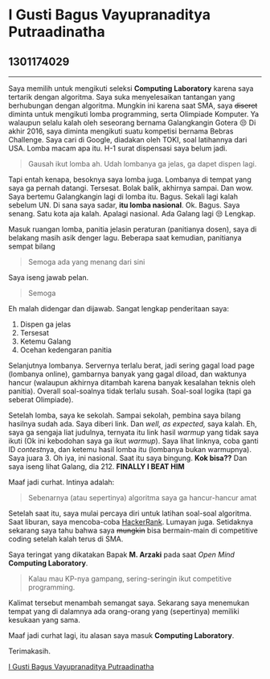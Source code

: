 # I Gusti Bagus Vayupranaditya Putraadinatha
## 1301174029
---
Saya memilih untuk mengikuti seleksi **Computing Laboratory** karena saya tertarik dengan algoritma. Saya suka menyelesaikan tantangan yang berhubungan dengan algoritma. Mungkin ini karena saat SMA, saya ~~diseret~~ diminta untuk mengikuti lomba programming, serta Olimpiade Komputer. Ya walaupun selalu kalah oleh seseorang bernama Galangkangin Gotera :unamused: 
Di akhir 2016, saya diminta mengikuti suatu kompetisi bernama Bebras Challenge. Saya cari di Google, diadakan oleh TOKI, soal latihannya dari USA. Lomba macam apa itu. H-1 surat dispensasi saya belum jadi.
>Gausah ikut lomba ah. Udah lombanya ga jelas, ga dapet dispen lagi.

Tapi entah kenapa, besoknya saya lomba juga. Lombanya di tempat yang saya ga pernah datangi. Tersesat. Bolak balik, akhirnya sampai. Dan wow. Saya bertemu Galangkangin lagi di lomba itu. Bagus. Sekali lagi kalah sebelum UN. Di sana saya sadar, **itu lomba nasional**. Ok. Bagus. Saya senang. Satu kota aja kalah. Apalagi nasional. Ada Galang lagi :unamused: Lengkap.

Masuk ruangan lomba, panitia jelasin peraturan (panitianya dosen), saya di belakang masih asik denger lagu. Beberapa saat kemudian, panitianya sempat bilang
>Semoga ada yang menang dari sini

Saya iseng jawab pelan.
>Semoga

Eh malah didengar dan dijawab. Sangat lengkap penderitaan saya:
1. Dispen ga jelas
2. Tersesat
3. Ketemu Galang
4. Ocehan kedengaran panitia

Selanjutnya lombanya. Servernya terlalu berat, jadi sering gagal load page (lombanya online), gambarnya banyak yang gagal diload, dan waktunya hancur (walaupun akhirnya ditambah karena banyak kesalahan teknis oleh panitia). Overall soal-soalnya tidak terlalu susah. Soal-soal logika (tapi ga seberat Olimpiade).

Setelah lomba, saya ke sekolah. Sampai sekolah, pembina saya bilang hasilnya sudah ada. Saya diberi link. Dan *well, as expected,* saya kalah. Eh, saya ga sengaja liat judulnya, ternyata itu link hasil *warmup* yang tidak saya ikuti (Ok ini kebodohan saya ga ikut _warmup_). Saya lihat linknya, coba ganti ID *contest*nya, dan ketemu hasil lomba itu (lombanya bukan warmupnya). Saya juara 3. Oh iya, ini nasional. Saat itu saya bingung. __Kok bisa??__ Dan saya iseng lihat Galang, dia 212. **FINALLY I BEAT HIM**

Maaf jadi curhat. Intinya adalah:
>Sebenarnya (atau sepertinya) algoritma saya ga hancur-hancur amat

Setelah saat itu, saya mulai percaya diri untuk latihan soal-soal algoritma. Saat liburan, saya mencoba-coba [HackerRank](https://hackerrank.com). Lumayan juga. Setidaknya sekarang saya tahu bahwa saya ~~mungkin~~ bisa bermain-main di competitive coding setelah kalah terus di SMA.

Saya teringat yang dikatakan Bapak **M. Arzaki** pada saat _Open Mind_ __Computing Laboratory__.
>Kalau mau KP-nya gampang, sering-seringin ikut competitive programming.

Kalimat tersebut menambah semangat saya. Sekarang saya menemukan tempat yang di dalamnya ada orang-orang yang (sepertinya) memiliki kesukaan yang sama.

Maaf jadi curhat lagi, itu alasan saya masuk **Computing Laboratory**.

Terimakasih.

[I Gusti Bagus Vayupranaditya Putraadinatha](https://github.com/vayupranaditya)
